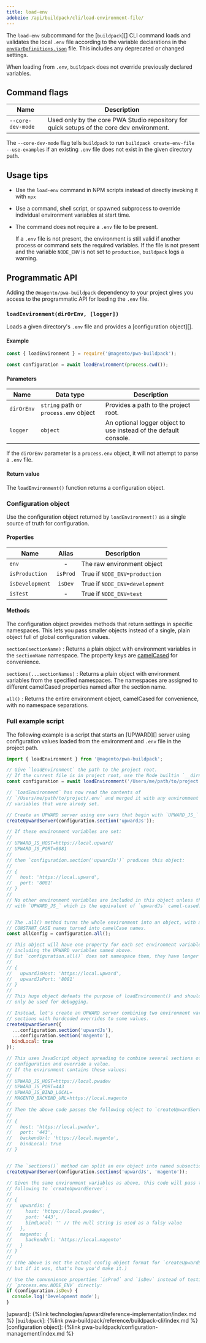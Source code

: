 ```yaml
---
title: load-env
adobeio: /api/buildpack/cli/load-environment-file/
---
```


The `load-env` subcommand for the [`buildpack`][] CLI command loads and validates the local `.env` file according to the variable declarations in the [`envVarDefinitions.json`][] file.
This includes any deprecated or changed settings.

When loading from `.env`, `buildpack` does not override previously declared variables.

## Command flags

| Name              | Description                                                                               |
| ----------------- | ----------------------------------------------------------------------------------------- |
| `--core-dev-mode` | Used only by the core PWA Studio repository for quick setups of the core dev environment. |

The `--core-dev-mode` flag tells `buildpack` to run `buildpack create-env-file --use-examples` if an existing `.env` file does not exist in the given directory path.

## Usage tips

-   Use the `load-env` command in NPM scripts instead of directly invoking it with `npx`
-   Use a command, shell script, or spawned subprocess to override individual environment variables at start time.
-   The command does not require a `.env` file to be present.

    If a `.env` file is not present, the environment is still valid if another process or command sets the required variables.
    If the file is not present and the variable `NODE_ENV` is not set to `production`, `buildpack` logs a warning.

## Programmatic API

Adding the `@magento/pwa-buildpack` dependency to your project gives you access to the programmatic API for loading the `.env` file.

### `loadEnvironment(dirOrEnv, [logger])`

Loads a given directory's `.env` file and provides a [configuration object][].

#### Example

```js
const { loadEnvironment } = require('@magento/pwa-buildpack');

const configuration = await loadEnvironment(process.cwd());
```

#### Parameters

| Name       | Data type                             | Description                                                      |
| ---------- | ------------------------------------- | ---------------------------------------------------------------- |
| `dirOrEnv` | `string` path or `process.env` object | Provides a path to the project root.                             |
| `logger`   | `object`                              | An optional logger object to use instead of the default console. |

If the `dirOrEnv` parameter is a `process.env` object, it will not attempt to parse a `.env` file.

#### Return value

The `loadEnvironment()` function returns a configuration object.

### Configuration object

Use the configuration object returned by `loadEnvironment()` as a single source of truth for configuration.

#### Properties

| Name            |  Alias   | Description                    |
| --------------- | :------: | ------------------------------ |
| `env`           |    -     | The raw environment object     |
| `isProduction`  | `isProd` | True if `NODE_ENV=production`  |
| `isDevelopment` | `isDev`  | True if `NODE_ENV=development` |
| `isTest`        |    -     | True if `NODE_ENV=test`        |

#### Methods

The configuration object provides methods that return settings in specific namespaces.
This lets you pass smaller objects instead of a single, plain object full of global configuration values.

`section(sectionName)`
: Returns a plain object with environment variables in the `sectionName` namespace.
The property keys are [camelCased][] for convenience.

`sections(...sectionNames)`
: Returns a plain object with environment variables from the specified namespaces.
The namespaces are assigned to different camelCased properties named after the section name.

`all()`
: Returns the entire environment object, camelCased for convenience, with no namespace separations.

### Full example script

The following example is a script that starts an [UPWARD][] server using configuration values loaded from the environment and `.env` file in the project path.

```js
import { loadEnvironment } from '@magento/pwa-buildpack';

// Give `loadEnvironment` the path to the project root.
// If the current file is in project root, use the Node builtin `__dirname`.
const configuration = await loadEnvironment('/Users/me/path/to/project');

// `loadEnvironment` has now read the contents of
// `/Users/me/path/to/project/.env` and merged it with any environment
// variables that were alredy set.

// Create an UPWARD server using env vars that begin with `UPWARD_JS_`
createUpwardServer(configuration.section('upwardJs'));

// If these environment variables are set:
//
// UPWARD_JS_HOST=https://local.upward/
// UPWARD_JS_PORT=8081
//
// then `configuration.section('upwardJs')` produces this object:
//
// {
//   host: 'https://local.upward',
//   port: '8081'
// }
//
// No other environment variables are included in this object unless they begin
// with `UPWARD_JS_` which is the equivalent of `upwardJs` camel-cased.


// The .all() method turns the whole environment into an object, with all
// CONSTANT_CASE names turned into camelCase names.
const allConfig = configuration.all();

// This object will have one property for each set environment variable,
// including the UPWARD variables named above.
// But `configuration.all()` does not namespace them, they have longer names:
//
// {
//   upwardJsHost: 'https://local.upward',
//   upwardJsPort: '8081'
// }
//
// This huge object defeats the purpose of loadEnvironment() and should
// only be used for debugging.

// Instead, let's create an UPWARD server combining two environment variable
// sections with hardcoded overrides to some values.
createUpwardServer({
  ...configuration.section('upwardJs'),
  ...configuration.section('magento'),
  bindLocal: true
});

// This uses JavaScript object spreading to combine several sections of
// configuration and override a value.
// If the environment contains these values:
//
// UPWARD_JS_HOST=https://local.pwadev
// UPWARD_JS_PORT=443
// UPWARD_JS_BIND_LOCAL=
// MAGENTO_BACKEND_URL=https://local.magento
//
// Then the above code passes the following object to `createUpwardServer`:
//
// {
//   host: 'https://local.pwadev',
//   port: '443',
//   backendUrl: 'https://local.magento',
//   bindLocal: true
// }


// The `sections()` method can split an env object into named subsections:
createUpwardServer(configuration.sections('upwardJs', 'magento'));

// Given the same environment variables as above, this code will pass the
// following to `createUpwardServer`:
//
// {
//   upwardJs: {
//     host: 'https://local.pwadev',
//     port: '443',
//     bindLocal: '' // the null string is used as a falsy value
//   },
//   magento: {
//     backendUrl: 'https://local.magento'
//   }
// }
//
// (The above is not the actual config object format for `createUpwardServer`,
// but if it was, that's how you'd make it.)

// Use the convenience properties `isProd` and `isDev` instead of testing
// `process.env.NODE_ENV` directly:
if (configuration.isDev) {
  console.log('Development mode');
}
```

[upward]: {%link technologies/upward/reference-implementation/index.md %}
[`buildpack`]: {%link pwa-buildpack/reference/buildpack-cli/index.md %}
[configuration object]: {%link pwa-buildpack/configuration-management/index.md %}

[`envvardefinitions.json`]: https://github.com/magento/pwa-studio/blob/develop/packages/pwa-buildpack/envVarDefinitions.json
[camelcased]: https://npmjs.com/package/camelspace
